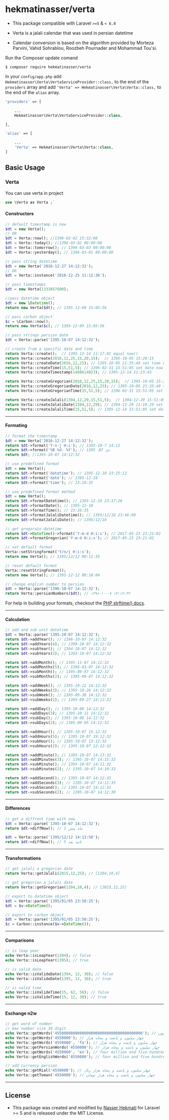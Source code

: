 hekmatinasser/verta
======
- This package compatible with Laravel `>=5` & `< 6.0`

- Verta is a jalali calendar that was used in persian datetime

- Calendar conversion is based on the algorithm provided by Morteza Parvini, Vahid Sohrablou, Roozbeh Pournader and Mohammad Tou'si.

Run the Composer update comand

    $ composer require hekmatinasser/verta

In your `config/app.php` add `Hekmatinasser\Verta\VertaServiceProvider::class,` to the end of the `providers` array and add `'Verta' => Hekmatinasser\Verta\Verta::class,` to the end of the `alias` array.

```php
'providers' => [

    ...
    Hekmatinasser\Verta\VertaServiceProvider::class,

],

'alias' => [

    ...
    'Verta' => Hekmatinasser\Verta\Verta::class,
]
```

<a name="basic-usage"></a>
## Basic Usage

### Verta
You can use verta in project
```php
use \Verta as Verta ;`
```

#### Constructors
```php
// default timestamp is now
$dt = new Verta();
// OR
$dt = Verta::now(); //1396-02-02 15:32:08
$dt = Verta::today(); //1396-03-02 00:00:00
$dt = Verta::tomorrow(); // 1396-03-03 00:00:00
$dt = Verta::yesterday(); // 1396-03-01 00:00:00

// pass string datetime
$dt = new Verta('2016-12-27 14:12:32');
// OR
$dt = Verta::instance('2016-12-25 11:12:36');

// pass timestamps
$dt = new Verta(1333857600);

//pass datetime object
$dt = new \Datetime();
return new Verta($dt); // 1395-12-09 15:05:56

// pass carbon object
$c = \Carbon::now();
return new Verta($c); // 1395-12-09 15:05:56

// pass strings persian date
$dt = Verta::parse('1395-10-07 14:12:32');

// create from a specific date and time
return Verta::create();  // 1395-12-14 11:17:01 equal now()
return Verta::create(2016,12,25,15,20,15);  // 1395-10-05 15:20:15
return Verta::createDate(2016,12,25); // 1395-10-05 21:35:49 set time now
return Verta::createTime(15,51,5); // 1396-02-31 15:51:05 set date now
return Verta::createTimestamp(1488614023); // 1395-12-14 11:23:43

return Verta::createGregorian(2016,12,25,15,20,15);  // 1395-10-05 15:20:15
return Verta::createGregorianDate(2016,12,25); // 1395-10-05 21:35:49 set time now
return Verta::createGregorianTime(15,51,5); // 1396-02-31 15:51:05 set date now

return Verta::createJalali(1394,12,29,15,51,5);  // 1394-12-29 15:51:05
return Verta::createJalaliDate(1394,12,29); // 1394-12-29 11:18:29 set time now
return Verta::createJalaliTime(15,51,5); // 1395-12-14 15:51:05 set date now
```
---
#### Formating
```php
// format the timestamp
$dt = new Verta('2016-12-27 14:12:32');
return $dt->format('Y-n-j H:i'); // 1395-10-7 14:12
return $dt->format('%B %d، %Y'); // دی 07، 1395
return $dt; //1395-10-07 14:12:32

// use predefined format
$dt = new Verta();
return $dt->format('datetime'); // 1395-12-10 23:25:12
return $dt->format('date'); // 1395-12-10
return $dt->format('time'); // 23:26:35

// use predefined format method
$dt = new Verta();
return $dt->formatDatetime(); // 1395-12-10 23:37:26
return $dt->formatDate(); // 1395-12-10
return $dt->formatTime(); // 23:26:35
return $dt->formatJalaliDatetime(); // 1395/12/10 23:46:09
return $dt->formatJalaliDate(); // 1395/12/10

// get gregorain datetime
return $dt->DateTime()->format('Y-m-d H:i:s'); // 2017-05-23 23:21:02
return $dt->formatGregorian('Y-m-d H:i:s'); // 2017-05-23 23:21:02

// set default format
Verta::setStringformat('Y/n/j H:i:s');
return new Verta(); // 1395/12/12 00:11:35

// reset default format
Verta::resetStringFormat();
return new Verta(); // 1395-12-12 00:18:04

// change english number to persian
$dt = Verta::parse('1396-10-07 14:12:32');
return Verta::persianNumbers($dt); // ۱۳۹۶-۱۰-۰۷ ۱۴:۱۲:۳۲
```
For help in building your formats, checkout the [PHP strftime() docs](http://php.net/manual/en/function.strftime.php).

---
#### Calculation
```php
// add and sub unit datetime
$dt = Verta::parse('1395-10-07 14:12:32');
return $dt->addYear(); // 1396-10-07 14:12:32
return $dt->addYears(4); // 1399-10-07 14:12:32
return $dt->subYear(); // 1394-10-07 14:12:32
return $dt->subYears(2); // 1393-10-07 14:12:32

return $dt->addMonth(); // 1395-11-07 14:12:32
return $dt->addMonths(5); // 1396-03-07 14:12:32
return $dt->subMonth(); // 1395-09-07 14:12:32
return $dt->subMonths(2); // 1395-08-07 14:12:32

return $dt->addWeek(); // 1395-10-12 14:12:32
return $dt->addWeeks(3); // 1395-10-26 14:12:32
return $dt->subWeek(); // 1395-09-30 14:12:32
return $dt->subWeeks(2); // 1395-09-27 14:12:32

return $dt->addDay(); // 1395-10-08 14:12:32
return $dt->addDays(3); // 1395-10-11 14:12:32
return $dt->subDay(); // 1395-10-06 14:12:32
return $dt->subDays(2); // 1395-09-05 14:12:32

return $dt->addHour(); // 1395-10-07 15:12:32
return $dt->addHours(5); // 1395-10-07 19:12:32
return $dt->subHour(); // 1395-10-07 13:12:32
return $dt->subHours(2); // 1395-10-07 12:12:32

return $dt->addMinute(); // 1395-10-07 14:13:32
return $dt->addMinutes(3); // 1395-10-07 14:15:32
return $dt->subMinute(); // 1395-10-07 14:11:32
return $dt->subMinutes(2); // 1395-10-07 14:10:32

return $dt->addSecond(); // 1395-10-07 14:12:33
return $dt->addSeconds(3); // 1395-10-07 14:12:35
return $dt->subSecond(); // 1395-10-07 14:12:31
return $dt->subSeconds(2); // 1395-10-07 14:12:30

```

---
#### Differences
```php
// get a diffrent time with now
$dt = Verta::parse('1395-10-07 14:12:32');
return $dt->diffNow(); // 2 ماه پیش

$dt = Verta::parse('1395/12/12 14:13:50');
return $dt->diffNow(); // 5 ثانیه بعد
```

---
#### Transformations
```php
// get jalali a gregorian date
return Verta::getJalali(2015,12,25); // [1394,10,4]

// get gregorian a jalali date
return Verta::getGregorian(1394,10,4); // [2015,12,25]

// export to datetime object
$dt = Verta::parse('1395/01/05 23:50:25');
$dt = $v->DateTime();

// export to carbon object
$dt = Verta::parse('1395/01/05 23:50:25');
$c = Carbon::instance($v->DateTime());
```

---
#### Comparisons
```php
// is leap year 
echo Verta::isLeapYear(1394); // false
echo Verta::isLeapYear(1395); // true

// is valid date
echo Verta::isValideDate(1394, 12, 30); // false
echo Verta::isValideDate(1395, 12, 30); // true

// is valid time
echo Verta::isValideTime(15, 62, 50); // false
echo Verta::isValideTime(15, 12, 30); // true
```

---
#### Exchange n2w
```php
// get word of number  
// max number size 39 digit
echo Verta::getWords('455000000000000000000000000000000000000'); // چهارصد و پنجاه و پنج دسیلیون
echo Verta::getWords('4550000'); // چهار میلیون و پانصد و پنجاه هزار
echo Verta::getWords('4550000', 'fa'); // چهار میلیون و پانصد و پنجاه هزار
echo Verta::getPersianWords('4550000'); // چهار میلیون و پانصد و پنجاه هزار
echo Verta::getWords('4550000', 'en'); // four million and five hundred and fifty thousand
echo Verta::getEnglishWords('4550000'); // four million and five hundred and fifty thousand

// add currency persian
echo Verta::getRial('4550000'); // چهار میلیون و پانصد و پنجاه هزار ریال
echo Verta::getToman('4550000'); // چهار میلیون و پانصد و پنجاه هزار تومان
```

---
## License ##
-  This package was created and modified by [Nasser Hekmati](https://github.com/hekmatinasser) for Laravel >= 5 and is released under the MIT License.
